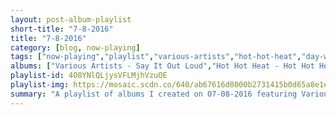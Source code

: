 ```yaml
---
layout: post-album-playlist
short-title: "7-8-2016"
title: "7-8-2016"
category: [blog, now-playing]
tags: ["now-playing","playlist","various-artists","hot-hot-heat","day-wave","the-world-is-a-beautiful-place-&-i-am-no-longer-afraid-to-die","third-eye-blind","steve-miller-band"]
albums: ["Various Artists - Say It Out Loud","Hot Hot Heat - Hot Hot Heat","Day Wave - Hard to Read","The World Is A Beautiful Place & I Am No Longer Afraid To Die - Harmlessness","Third Eye Blind - Dopamine","Steve Miller Band - Fly Like An Eagle"]
playlist-id: 4O8YNlQLjysVFLMjhVzuOE
playlist-img: https://mosaic.scdn.co/640/ab67616d0000b2731415b0d65a8e1e7c31866179ab67616d0000b27378c8d005c7a241b9466c71e5ab67616d0000b273a64fbe7dfa5222207fb7dd3dab67616d0000b273b250308f56c8c844726bfb5a
summary: "A playlist of albums I created on 07-08-2016 featuring Various Artists, Hot Hot Heat, Day Wave, The World Is A Beautiful Place & I Am No Longer Afraid To Die, Third Eye Blind, and Steve Miller Band"
---
```

